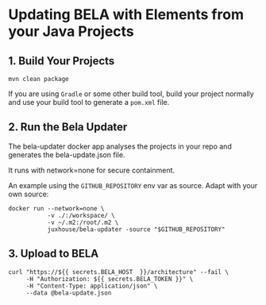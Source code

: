 # Updating BELA with Elements from your Java Projects

## 1. Build Your Projects

`mvn clean package`

If you are using `Gradle` or some other build tool, build your project normally and use your build tool to generate a `pom.xml` file.

## 2. Run the Bela Updater

The bela-updater docker app analyses the projects in your repo and generates the bela-update.json file.

It runs with network=none for secure containment.

An example using the `GITHUB_REPOSITORY` env var as source. Adapt with your own source:
```
docker run --network=none \
           -v ./:/workspace/ \
           -v ~/.m2:/root/.m2 \
           juxhouse/bela-updater -source "$GITHUB_REPOSITORY"
```

## 3. Upload to BELA
```
curl "https://${{ secrets.BELA_HOST  }}/architecture" --fail \
     -H "Authorization: ${{ secrets.BELA_TOKEN }}" \
     -H "Content-Type: application/json" \
     --data @bela-update.json
```
